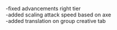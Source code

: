 -fixed advancements right tier\
-added scaling attack speed based on axe\
-added translation on group creative tab